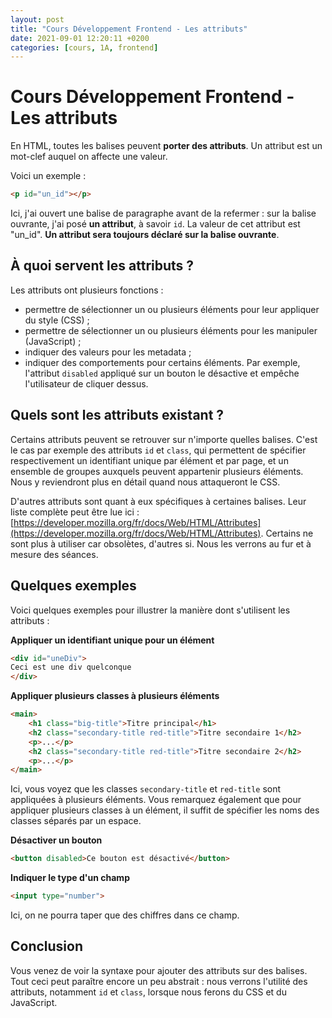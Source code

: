```yaml
---
layout: post
title: "Cours Développement Frontend - Les attributs"
date: 2021-09-01 12:20:11 +0200
categories: [cours, 1A, frontend]
---
```


# Cours Développement Frontend - Les attributs
En HTML, toutes les balises peuvent **porter des attributs**. Un attribut est un mot-clef auquel on affecte une valeur.

Voici un exemple :

```html
<p id="un_id"></p>
```

Ici, j'ai ouvert une balise de paragraphe avant de la refermer : sur la balise ouvrante, j'ai posé **un attribut**, à savoir `id`. La valeur de cet attribut est "un_id".
**Un attribut sera toujours déclaré sur la balise ouvrante**.

## À quoi servent les attributs ?
Les attributs ont plusieurs fonctions :

- permettre de sélectionner un ou plusieurs éléments pour leur appliquer du style (CSS) ;
- permettre de sélectionner un ou plusieurs éléments pour les manipuler (JavaScript) ;
- indiquer des valeurs pour les metadata ;
- indiquer des comportements pour certains éléments. Par exemple, l'attribut `disabled` appliqué sur un bouton le désactive et empêche l'utilisateur de cliquer dessus.

## Quels sont les attributs existant ?

Certains attributs peuvent se retrouver sur n'importe quelles balises. C'est le cas par exemple des attributs `id` et `class`, qui permettent de spécifier respectivement un identifiant unique par élément et par page, et un ensemble de groupes auxquels peuvent appartenir plusieurs éléments. Nous y reviendront plus en détail quand nous attaqueront le CSS.

D'autres attributs sont quant à eux spécifiques à certaines balises. Leur liste complète peut être lue ici : [https://developer.mozilla.org/fr/docs/Web/HTML/Attributes](https://developer.mozilla.org/fr/docs/Web/HTML/Attributes). 
Certains ne sont plus à utiliser car obsolètes, d'autres si. Nous les verrons au fur et à mesure des séances.

## Quelques exemples

Voici quelques exemples pour illustrer la manière dont s'utilisent les attributs :

**Appliquer un identifiant unique pour un élément**
```html
<div id="uneDiv">
Ceci est une div quelconque
</div>
```

**Appliquer plusieurs classes à plusieurs éléments**
```html
<main>
	<h1 class="big-title">Titre principal</h1>
	<h2 class="secondary-title red-title">Titre secondaire 1</h2>
	<p>...</p>
	<h2 class="secondary-title red-title">Titre secondaire 2</h2>
	<p>...</p>
</main>
```
Ici, vous voyez que les classes `secondary-title` et `red-title` sont appliquées à plusieurs éléments. Vous remarquez également que pour appliquer plusieurs classes à un élément, il suffit de spécifier les noms des classes séparés par un espace.

**Désactiver un bouton**
```html
<button disabled>Ce bouton est désactivé</button>
```

**Indiquer le type d'un champ**
```html
<input type="number">
```
Ici, on ne pourra taper que des chiffres dans ce champ.


## Conclusion

Vous venez de voir la syntaxe pour ajouter des attributs sur des balises. Tout ceci peut paraître encore un peu abstrait : nous verrons l'utilité des attributs, notamment `id` et `class`, lorsque nous ferons du CSS et du JavaScript.
